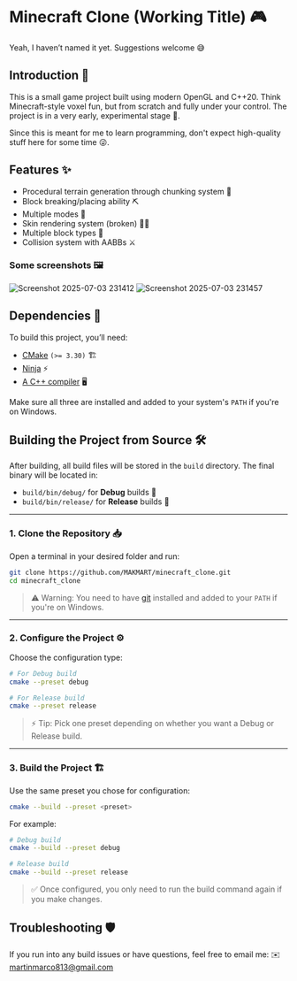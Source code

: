 # Minecraft Clone (Working Title) 🎮

Yeah, I haven’t named it yet. Suggestions welcome 😅

## Introduction 📝

This is a small game project built using modern OpenGL and C++20. Think Minecraft-style voxel fun, but from scratch and fully under your control. The project is in a very early, experimental stage 🚀.

Since this is meant for me to learn programming, don't expect high-quality stuff here for some time 😜.

## Features ✨

* Procedural terrain generation through chunking system 🌄
* Block breaking/placing ability ⛏️
* Multiple modes 🎯
* Skin rendering system (broken) 🧑‍🎨
* Multiple block types 🧱
* Collision system with AABBs ⚔️

### Some screenshots 🖼️

![Screenshot 2025-07-03 231412](https://github.com/user-attachments/assets/7c71a15f-02c1-4c36-b6ec-c6c13c0c7fb2)
![Screenshot 2025-07-03 231457](https://github.com/user-attachments/assets/35c74a69-89f6-48f6-a708-d0e05c6931ba)

## Dependencies 🔧

To build this project, you’ll need:

* [CMake](https://cmake.org/download/) `(>= 3.30)` 🏗️
* [Ninja](https://github.com/ninja-build/ninja) ⚡
* [A C++ compiler](https://isocpp.org/get-started) 🖥️

Make sure all three are installed and added to your system's `PATH` if you're on Windows.

## Building the Project from Source 🛠️

After building, all build files will be stored in the `build` directory.
The final binary will be located in:

* `build/bin/debug/` for **Debug** builds 🐛
* `build/bin/release/` for **Release** builds 🚀

---

### 1. Clone the Repository 📥

Open a terminal in your desired folder and run:

```bash
git clone https://github.com/MAKMART/minecraft_clone.git
cd minecraft_clone
```
> ⚠️ Warning: You need to have [git](https://git-scm.com/downloads) installed and added to your `PATH` if you're on Windows.
---

### 2. Configure the Project ⚙️

Choose the configuration type:

```bash
# For Debug build
cmake --preset debug

# For Release build
cmake --preset release
```

> ⚡ Tip: Pick one preset depending on whether you want a Debug or Release build.

---

### 3. Build the Project 🏗️

Use the same preset you chose for configuration:

```bash
cmake --build --preset <preset>
```

For example:

```bash
# Debug build
cmake --build --preset debug

# Release build
cmake --build --preset release
```

> ✅ Once configured, you only need to run the build command again if you make changes.

## Troubleshooting 🛡️

If you run into any build issues or have questions, feel free to email me:
✉️ [martinmarco813@gmail.com](mailto:martinmarco813@gmail.com)
